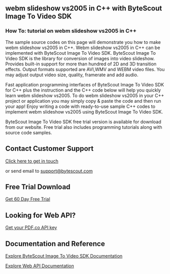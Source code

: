 ## webm slideshow vs2005 in C++ with ByteScout Image To Video SDK

### How To: tutorial on webm slideshow vs2005 in C++

The sample source codes on this page will demonstrate you how to make webm slideshow vs2005 in C++. Webm slideshow vs2005 in C++ can be implemented with ByteScout Image To Video SDK. ByteScout Image To Video SDK is the library for conversion of images into video slideshow. Provides built-in support for more than hundred of 2D and 3D transition effects. Output formats supported are AVI,WMV and WEBM video files. You may adjust output video size, quality, framerate and add audio.

Fast application programming interfaces of ByteScout Image To Video SDK for C++ plus the instruction and the C++ code below will help you quickly learn webm slideshow vs2005. To do webm slideshow vs2005 in your C++ project or application you may simply copy & paste the code and then run your app! Enjoy writing a code with ready-to-use sample C++ codes to implement webm slideshow vs2005 using ByteScout Image To Video SDK.

ByteScout Image To Video SDK free trial version is available for download from our website. Free trial also includes programming tutorials along with source code samples.

## Contact Customer Support

[Click here to get in touch](https://bytescout.zendesk.com/hc/en-us/requests/new?subject=ByteScout%20Image%20To%20Video%20SDK%20Question)

or send email to [support@bytescout.com](mailto:support@bytescout.com?subject=ByteScout%20Image%20To%20Video%20SDK%20Question) 

## Free Trial Download

[Get 60 Day Free Trial](https://bytescout.com/download/web-installer?utm_source=github-readme)

## Looking for Web API? 

[Get your PDF.co API key](https://pdf.co/documentation/api?utm_source=github-readme)

## Documentation and Reference

[Explore ByteScout Image To Video SDK Documentation](https://bytescout.com/documentation/index.html?utm_source=github-readme)

[Explore Web API Documentation](https://pdf.co/documentation/api?utm_source=github-readme)